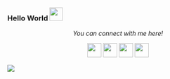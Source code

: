 ### Hello World <img src="https://raw.githubusercontent.com/vatsa287/vatsa287/master/assets/Hi.gif?raw=true" width="30px">

<!--
<img align = 'right' src="https://github.com/vatsa287/vatsa287/blob/master/assets/myAvatar.png" alt="Shree Vatsa N" width="180" height="180">
-->
<!--
<p float='left'> I'm Shree Vatsa, an Indian aspiring software developer who loves to create new things and explore new technologies. I'm currently a  Computer Science undergraduate student at Atria. I love to contribute to FOSS projects impacting for a better tech-world.</p>
-->
<!--
<p> 
  Hi! I'm Shree Vatsa, Sofware Engineer <a href="https://www.github.com/kadalu">@kadalu</a>, <a href="https://www.github.com/kadalu-tech">@kadalu-tech</a>   with a passion for creating highly available, scalable and reliable storage systems. 
</p>
<p>
  My experience lies in developing & contributing widely used software defined distributed storage systems and orchestration of storage within the Kubernetes  ecosystem such as <a href="https://www.github.com/kadalu/kadalu">Kadalu</a>, <a href="https://github.com/gluster/glusterfs">GlusterFS</a>, <a href="https://github.com/kadalu/moana">Moana</a>, <a href="https://github.com/nfs-ganesha/nfs-ganesha">NFS Ganesha</a> & many more.
</p>
<p>
  The understanding of the importance of a well-informed storage monitoring dashboard is just as crucial as having a scalable storage system. I have developed and contributed to the  <a href="https://www.github.com/kadalu-tech/console">Kadalu Storage Console</a> , which is vital for proactively identifying and resolving issues, optimizing storage utilization, planning for future capacity requirements, and detecting and preventing potential data loss or corruption.
</p>

<p>
  I also have experience in developing full-stack end-to-end encrypted real time applications, debian/RPM/fedora/python-pypi packaging etc. Look forward to explore and learn new fields of tech always.
</p>

<p>
 I also enjoy contributing to open-source projects and believe in the power of collaboration and community to drive technological advancements
 #FOSS
</p>
-->

<!--
<p>Currently working on <a href="https://www.github.com/kadalu/kadalu">Kadalu</a>, <a href="https://github.com/gluster/glusterfs">Gluster</a>, <a href="https://github.com/kadalu/moana">Moana</a> and bunch of other side projects. </p>
--> 

<!--
TODO: 
Remove comments after finding reachable svc alternates

### Skills/Interests

**Languages**

<a href="https://www.python.org/">
  <img
    alt="Python"
    height="80"
    width="80"
    src="https://raw.githubusercontent.com/vatsa287/vatsa287/master/assets/python.svg" />
</a>
<a href="https://www.java.com/en/">
  <img
    alt="Java"
    height="80"
    width="80"
    src="https://raw.githubusercontent.com/vatsa287/vatsa287/master/assets/java.svg" />
</a>
<a href="https://www.cprogramming.com/">
  <img
    alt="C"
    height="80"
    width="80"
    src="https://raw.githubusercontent.com/vatsa287/vatsa287/master/assets/c-original.svg?raw=true?sanitize=true" />
</a>
<a href="https://www.php.net">
  <img
    alt="PHP"
    height="80"
    width="80"
    src="https://raw.githubusercontent.com/vatsa287/vatsa287/master/assets/php-original.svg" />
</a>
<a href="https://www.javascript.com/">
  <img
    alt="JavaScript"
    height="80"
    width="80"
    src="https://raw.githubusercontent.com/vatsa287/vatsa287/master/assets/javascript.svg" />
</a>
<a href="https://w3.org/">
  <img
    alt="Dart"
    height="80"
    width="80"
    src="https://raw.githubusercontent.com/vatsa287/vatsa287/master/assets/html5-original.svg" />
</a>
<a href="https://w3.org/">
  <img
    alt="CSS"
    height="80"
    width="80"
    src="https://raw.githubusercontent.com/vatsa287/vatsa287/master/assets/css3.svg" />
</a>


**Tools**

<a href="code.visualstudio.com/">
  <img 
    alt="VS Code"
    height="80"
    width="80"
    src="https://raw.githubusercontent.com/vatsa287/vatsa287/master/assets/visualstudio-plain.svg" />
</a>
<a href="atom.io">
  <img 
    alt="Atom"
    height="80"
    width="80"
    src="https://raw.githubusercontent.com/vatsa287/vatsa287/master/assets/atom-original.svg" />
</a>
<a href="https://ubuntu.com">
  <img 
    alt="Ubuntu"
    height="80"
    width="80"
    src="https://raw.githubusercontent.com/vatsa287/vatsa287/master/assets/ubuntu-plain.svg" />
</a>
<a href="https://slack.com">
  <img 
    alt="Slack"
    height="80"
    width="80"
    src="https://raw.githubusercontent.com/vatsa287/vatsa287/master/assets/slack-original.svg" />
</a>
  <a href="https://trello.com">
  <img 
    alt="Trello"
    height="80"
    width="80"
    src="https://raw.githubusercontent.com/vatsa287/vatsa287/master/assets/trello-plain.svg" />
</a>


**Version Control**

<a href="https://git-scm.com">
  <img
    alt="Git"
    height="80"
    width="80"
    src="https://raw.githubusercontent.com/vatsa287/vatsa287/master/assets/git-original.svg" />
</a>
<a href="https://github.com">
  <img
    alt="Github"
    height="80"
    width="80"
    src="https://raw.githubusercontent.com/vatsa287/vatsa287/master/assets/github-original.svg" />
</a>


**Containerization & Container Orchestration**

<a href="https://hub.docker.com/">
  <img 
    alt="Docker"
    height="80"
    width="80"
    src="https://raw.githubusercontent.com/vatsa287/vatsa287/master/assets/docker-original.svg" />
</a>
<a href="https://kubernetes.io/">
  <img 
    alt="Kubernetes"
    height="80"
    width="80"
    src="https://raw.githubusercontent.com/vatsa287/vatsa287/master/assets/kubernetes-icon.svg" />
</a>


**Database**

<a href="https://mysql.com/">
  <img 
    alt="MySql"
    height="80"
    width="80"
    src="https://raw.githubusercontent.com/vatsa287/vatsa287/master/assets/mysql-original.svg" />
</a>


**Frameworks**

<a href="https://reactjs.org/">
  <img
    alt="React"
    height="80"
    width="80"
    src="https://raw.githubusercontent.com/vatsa287/vatsa287/master/assets/react-original.svg" />
</a>

<br>

-->


<!--
<hr>
<p align = "center">
  <img src = "https://github-readme-stats.vercel.app/api?username=vatsa287&show_icons=true&theme=dark&line_height=40">
  <img src = "https://github-readme-stats.vercel.app/api/top-langs/?username=vatsa287&theme=dark">
</p>

<hr>
-->
<!--
 [![vatsa's github activity graph](https://activity-graph.herokuapp.com/graph?username=vatsa287&theme=xcode&line=33cc33)](https://github.com/vatsa287/github-readme-activity-graph)
-->

<p align="center">
  <i>You can connect with me here!</i>
  <p align="center">
    <a href="https://twitter.com/vasta287" alt="Twitter"><img height="32" width="32" src="https://cdn.jsdelivr.net/npm/simple-icons@v3/icons/twitter.svg"/></a>
    <a href="https://www.linkedin.com/in/vatsa287" alt="Linkedin"><img height="32" width="32" src="https://cdn.jsdelivr.net/npm/simple-icons@v3/icons/linkedin.svg" /></a>
    <a href="https://github.com/vatsa287" alt="GitHub"><img height="32" width="32" src="https://cdn.jsdelivr.net/npm/simple-icons@v3/icons/github.svg" /></a>
    <a href="https://medium.com/@shreevatsan" alt="Medium"><img height="32" width="32" src="https://cdn.jsdelivr.net/npm/simple-icons@v3/icons/medium.svg" /></a>
  </p>
</p>



![](https://komarev.com/ghpvc/?username=vatsa287&style=for-the-badge&color=orange)

<!--
**vatsa287/vatsa287** is a ✨ _special_ ✨ repository because its `README.md` (this file) appears on your GitHub profile.
Here are some ideas to get you started:

- 🔭 I’m currently working on ...
- 🌱 I’m currently learning ...
- 👯 I’m looking to collaborate on ...
- 🤔 I’m looking for help with ...
- 💬 Ask me about ...
- 📫 How to reach me: ...
- 😄 Pronouns: ...
- ⚡ Fun fact: ...
-->

